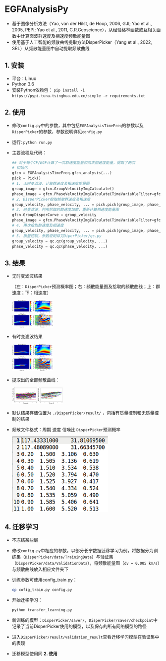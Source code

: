 # EGFAnalysisPy

* 基于图像分析方法（Yao, van der Hilst, de Hoop, 2006, GJI; Yao et al., 2005, PEPI; Yao et al., 2011, C.R.Geoscience），从经验格林函数或互相关函数中计算面波群速度及相速度频散能量图
* 使用基于人工智能的频散曲线提取方法DisperPicker（Yang et al., 2022, SRL）从频散能量图中自动提取频散曲线

## 1. 安装

* 平台：Linux
* Python 3.6
* 安装Python依赖包： `pip install -i https://pypi.tuna.tsinghua.edu.cn/simple -r requirements.txt`

## 2. 使用

* 修改`config.py`中的参数，其中包括`EGFAnalysisTimeFreq`的参数以及`DisperPicker`的参数，参数说明详见`config.py`

* 运行: `python run.py` 

* 主要流程及代码：

  ``` Python
  ## 对于每个CF/EGF计算了一次群速度能量和两次相速度能量，提取了两次
  # 初始化
  gfcn = EGFAnalysisTimeFreq.gfcn_analysis(...) 
  pick = Pick()
  # 1. 无时变滤波，计算群速度及相速度能量图
  group_image = gfcn.GroupVelocityImgCalculate()
  phase_image = gfcn.PhaseVelocityImgCalculate(TimeVariableFilter=gfcn.TimeVariableFilterType.no)
  # 2. DisperPicker拾取拾取群速度及相速度
  group_velocity, phase_velocity, ... = pick.pick(group_image, phase_image, ...)
  # 3. 时变滤波，利用拾取的群速度加窗，重新计算相速度能量图
  gfcn.GroupDisperCurve = group_velocity
  phase_image = gfcn.PhaseVelocityImgCalculate(TimeVariableFilter=gfcn.TimeVariableFilterType.obs)
  # 4. 再次拾取群速度及相速度
  group_velocity, phase_velocity, ... = pick.pick(group_image, phase_image, ...)
  # 5. 质量控制，参数说明详见DiperPicker/qc.py
  group_velocity = qc.qc(group_velocity, ...)
  phase_velocity = qc.qc(phase_velocity, ...)
  ```

## 3. 结果

* 无时变滤波结果

   （左：`DisperPicker`预测概率图；右：频散能量图及拾取的频散曲线；上：群速度；下：相速度）

   <img src="./fig/FD01_FD16_no.jpg" alt="FD no" style="zoom: 13%;" />

* 有时变滤波结果

   <img src="./fig/FD01_FD16_obs.jpg" alt="FD no" style="zoom: 13%;" />

* 提取出的全部频散曲线：

   <img src="./fig/disp.png" alt="all disp" style="zoom: 16%;" />

* 默认结果存储位置为 `./DisperPicker/result/` ，包括有质量控制和无质量控制的结果

* 频散文件格式：周期   速度   信噪比   `DisperPicker`预测概率

    ![c disp](./fig/c_disp.png)

## 4. 迁移学习

* 不冻结某些层

* 修改`config.py`中相应的参数，以部分长宁数据迁移学习为例，将数据分为训练集（`DisperPicker/data/TrainingData`）与验证集（`DisperPicker/data/ValidationData`），将频散能量图（`dv = 0.005 km/s`）与频散曲线放入相应文件夹下

* 训练参数可使用config_train.py：

  ```bash	
  cp cofig_train.py config.py
  ```

* 开始迁移学习：

  ```bash
  python transfer_learning.py
  ```

* 新训练的模型：`DisperPicker/saver/`，`DisperPicker/saver/checkpoint`中记录了当前DisperPicker使用的模型，以及保存的所有网络模型的路径
* 进入`DisperPicker/result/validation_result`查看迁移学习模型在验证集中的表现
* 迁移模型使用同  **2. 使用**







